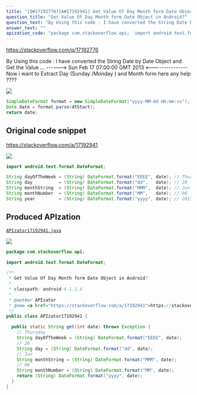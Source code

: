 ```yaml
---
title: "[Q#17192776][A#17192941] Get Value Of Day Month form Date Object in Android?"
question_title: "Get Value Of Day Month form Date Object in Android?"
question_text: "By Using this code : I have converted the String Date by Date Object and Get the Value ...  ------>  Sun Feb 17 07:00:00 GMT 2013  <--------------- Now i want to Extract Day (Sunday /Monday ) and Month form here any help ????"
answer_text: ""
apization_code: "package com.stackoverflow.api;  import android.text.format.DateFormat;  /**  * Get Value Of Day Month form Date Object in Android?  *  * classpath: android-4.1.1.4  *  * @author APIzator  * @see <a href=\"https://stackoverflow.com/a/17192941\">https://stackoverflow.com/a/17192941</a>  */ public class APIzator17192941 {    public static String get(int date) throws Exception {     // Thursday     String dayOfTheWeek = (String) DateFormat.format(\"EEEE\", date);     // 20     String day = (String) DateFormat.format(\"dd\", date);     // Jun     String monthString = (String) DateFormat.format(\"MMM\", date);     // 06     String monthNumber = (String) DateFormat.format(\"MM\", date);     return (String) DateFormat.format(\"yyyy\", date);   } }"
---
```


https://stackoverflow.com/q/17192776

By Using this code :
I have converted the String Date by Date Object and Get the Value ... 
------&gt;  Sun Feb 17 07:00:00 GMT 2013  &lt;---------------
Now i want to Extract Day (Sunday /Monday ) and Month form here any help ????


<div class="code-logo"><img src="/stackoverflow.png" /></div>

```java
SimpleDateFormat format = new SimpleDateFormat("yyyy-MM-dd HH:mm:ss");
Date date = format.parse(dtStart);
return date;
```


## Original code snippet

https://stackoverflow.com/a/17192941



<div class="code-logo"><img src="/stackoverflow.png" /></div>

```java
import android.text.format.DateFormat;

String dayOfTheWeek = (String) DateFormat.format("EEEE", date); // Thursday
String day          = (String) DateFormat.format("dd",   date); // 20
String monthString  = (String) DateFormat.format("MMM",  date); // Jun
String monthNumber  = (String) DateFormat.format("MM",   date); // 06
String year         = (String) DateFormat.format("yyyy", date); // 2013
```

## Produced APIzation

[`APIzator17192941.java`](https://github.com/pasqualesalza/apization/raw/main/data/search/APIzator17192941.java)

<div class="code-logo"><img src="/apizator.png" /></div>

```java
package com.stackoverflow.api;

import android.text.format.DateFormat;

/**
 * Get Value Of Day Month form Date Object in Android?
 *
 * classpath: android-4.1.1.4
 *
 * @author APIzator
 * @see <a href="https://stackoverflow.com/a/17192941">https://stackoverflow.com/a/17192941</a>
 */
public class APIzator17192941 {

  public static String get(int date) throws Exception {
    // Thursday
    String dayOfTheWeek = (String) DateFormat.format("EEEE", date);
    // 20
    String day = (String) DateFormat.format("dd", date);
    // Jun
    String monthString = (String) DateFormat.format("MMM", date);
    // 06
    String monthNumber = (String) DateFormat.format("MM", date);
    return (String) DateFormat.format("yyyy", date);
  }
}

```